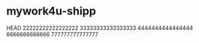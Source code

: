 # mywork4u-shipp
HEAD
22222222222222222
33333333333333333
4444444444444444
6666666666666
777777777777777
